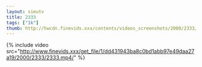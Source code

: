 ```yaml
--- 
layout: sieutv
title: 2333
tags: ["1k"]
thumb: http://hwcdn.finevids.xxx/contents/videos_screenshots/2000/2333/preview.mp4.jpg
---
```

{% include video src="http://www.finevids.xxx/get_file/1/dd431943ba8c0bd1abb97e49daa27a19/2000/2333/2333.mp4/" %} 
